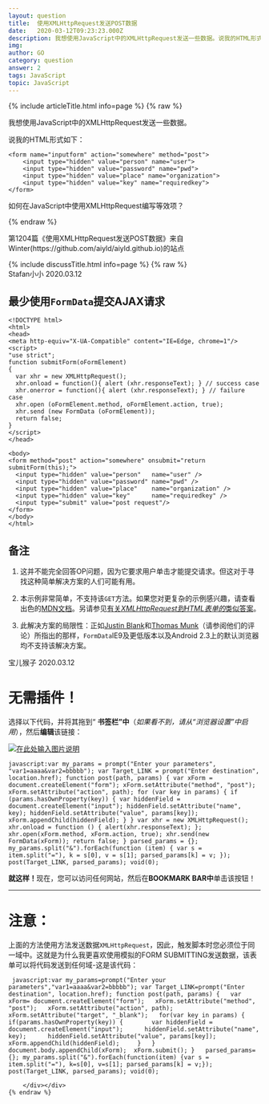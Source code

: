 ```yaml
---
layout: question
title:  使用XMLHttpRequest发送POST数据
date:   2020-03-12T09:23:23.000Z
description: 我想使用JavaScript中的XMLHttpRequest发送一些数据。说我的HTML形式如下：<form name="inputform" a...
img: 
author: GO
category: question
answer: 2
tags: JavaScript
topic: JavaScript
---
```

<div class="article-root">
  <div class="article">
    {% include articleTitle.html info=page %}
    {% raw %}
    <div class="article-content"><p><font style="vertical-align: inherit;"><font style="vertical-align: inherit;">我想使用JavaScript中的XMLHttpRequest发送一些数据。</font></font></p>

<p><font style="vertical-align: inherit;"><font style="vertical-align: inherit;">说我的HTML形式如下：</font></font></p>

<pre><code>&lt;form name="inputform" action="somewhere" method="post"&gt;<font></font>
    &lt;input type="hidden" value="person" name="user"&gt;<font></font>
    &lt;input type="hidden" value="password" name="pwd"&gt;<font></font>
    &lt;input type="hidden" value="place" name="organization"&gt;<font></font>
    &lt;input type="hidden" value="key" name="requiredkey"&gt;<font></font>
&lt;/form&gt;<font></font>
</code></pre>

<p><font style="vertical-align: inherit;"><font style="vertical-align: inherit;">如何在JavaScript中使用XMLHttpRequest编写等效项？</font></font></p></div>
    {% endraw %}
  </div>
  <p class="winter_mark">第1204篇《使用XMLHttpRequest发送POST数据》来自Winter(https://github.com/aiyld/aiyld.github.io)的站点</p>
  <div class="discuss-wrapper">
    {% include discussTitle.html info=page %}
    {% raw %}
    <div class="discuss-item">
        <div class="discuss-parent">
          <div class="discuss-meta">
            <span class="discuss-user">Stafan小小</span>
            <span class="discuss-time">2020.03.12</span>
          </div>
          <div class="discuss-comment"><h2><font style="vertical-align: inherit;"><font style="vertical-align: inherit;">最少使用</font></font><code>FormData</code><font style="vertical-align: inherit;"><font style="vertical-align: inherit;">提交AJAX请求</font></font></h2>

<pre><code>&lt;!DOCTYPE html&gt;<font></font>
&lt;html&gt;<font></font>
&lt;head&gt;<font></font>
&lt;meta http-equiv="X-UA-Compatible" content="IE=Edge, chrome=1"/&gt;<font></font>
&lt;script&gt;<font></font>
"use strict";<font></font>
function submitForm(oFormElement)<font></font>
{<font></font>
  var xhr = new XMLHttpRequest();<font></font>
  xhr.onload = function(){ alert (xhr.responseText); } // success case<font></font>
  xhr.onerror = function(){ alert (xhr.responseText); } // failure case<font></font>
  xhr.open (oFormElement.method, oFormElement.action, true);<font></font>
  xhr.send (new FormData (oFormElement));<font></font>
  return false;<font></font>
}<font></font>
&lt;/script&gt;<font></font>
&lt;/head&gt;<font></font>
<font></font>
&lt;body&gt;<font></font>
&lt;form method="post" action="somewhere" onsubmit="return submitForm(this);"&gt;<font></font>
  &lt;input type="hidden" value="person"   name="user" /&gt;<font></font>
  &lt;input type="hidden" value="password" name="pwd" /&gt;<font></font>
  &lt;input type="hidden" value="place"    name="organization" /&gt;<font></font>
  &lt;input type="hidden" value="key"      name="requiredkey" /&gt;<font></font>
  &lt;input type="submit" value="post request"/&gt;<font></font>
&lt;/form&gt;<font></font>
&lt;/body&gt;<font></font>
&lt;/html&gt;<font></font>
</code></pre>

<h2><font style="vertical-align: inherit;"><font style="vertical-align: inherit;">备注</font></font></h2>

<ol>
<li><p><font style="vertical-align: inherit;"><font style="vertical-align: inherit;">这并不能完全回答OP问题，因为它要求用户单击才能提交​​请求。</font><font style="vertical-align: inherit;">但这对于寻找这种简单解决方案的人们可能有用。  </font></font></p></li>
<li><p><font style="vertical-align: inherit;"><font style="vertical-align: inherit;">本示例非常简单，不支持该</font></font><code>GET</code><font style="vertical-align: inherit;"><font style="vertical-align: inherit;">方法。</font><font style="vertical-align: inherit;">如果您对更复杂的示例感兴趣，请查看出色的</font></font><a href="https://developer.mozilla.org/en-US/docs/Web/API/XMLHttpRequest/Using_XMLHttpRequest#Using_FormData_objects" rel="noreferrer"><font style="vertical-align: inherit;"><font style="vertical-align: inherit;">MDN文档</font></font></a><font style="vertical-align: inherit;"><font style="vertical-align: inherit;">。</font><font style="vertical-align: inherit;">另请参见</font></font><a href="https://stackoverflow.com/a/19836927/938111"><font style="vertical-align: inherit;"><font style="vertical-align: inherit;">有关</font></font><em><font style="vertical-align: inherit;"><font style="vertical-align: inherit;">XMLHttpRequest到HTML表单的</font></font></em></a><font style="vertical-align: inherit;"><a href="https://stackoverflow.com/a/19836927/938111"><font style="vertical-align: inherit;">类似答案</font></a><font style="vertical-align: inherit;">。</font></font></p></li>
<li><p><font style="vertical-align: inherit;"><font style="vertical-align: inherit;">此解决方案的局限性：正如</font></font><a href="https://stackoverflow.com/u/802500"><font style="vertical-align: inherit;"><font style="vertical-align: inherit;">Justin Blank</font></font></a><font style="vertical-align: inherit;"><font style="vertical-align: inherit;">和</font></font><a href="https://stackoverflow.com/u/1168754"><font style="vertical-align: inherit;"><font style="vertical-align: inherit;">Thomas Munk</font></font></a><font style="vertical-align: inherit;"><font style="vertical-align: inherit;">（请参阅他们的评论）</font><font style="vertical-align: inherit;">所指出的那样，</font></font><code>FormData</code><font style="vertical-align: inherit;"><font style="vertical-align: inherit;">IE9及更低版本以及Android 2.3上的默认浏览器均不支持</font><font style="vertical-align: inherit;">该解决方案</font><font style="vertical-align: inherit;">。</font></font></p></li>
</ol></div>
        </div></div><div class="discuss-item">
        <div class="discuss-parent">
          <div class="discuss-meta">
            <span class="discuss-user">宝儿猴子</span>
            <span class="discuss-time">2020.03.12</span>
          </div>
          <div class="discuss-comment"><h1><font style="vertical-align: inherit;"><font style="vertical-align: inherit;">无需插件！</font></font></h1>

<p><font style="vertical-align: inherit;"><font style="vertical-align: inherit;">选择以下代码，并将其拖到“ </font></font><strong><font style="vertical-align: inherit;"><font style="vertical-align: inherit;">书签栏”中</font></font></strong><font style="vertical-align: inherit;"><font style="vertical-align: inherit;">（</font></font><em><font style="vertical-align: inherit;"><font style="vertical-align: inherit;">如果看不到，请从“浏览器设置”中启用</font></font></em><font style="vertical-align: inherit;"><font style="vertical-align: inherit;">），然后</font></font><strong><font style="vertical-align: inherit;"><font style="vertical-align: inherit;">编辑</font></font></strong><font style="vertical-align: inherit;"><font style="vertical-align: inherit;">该链接：</font></font></p>

<p><a href="https://i.stack.imgur.com/tjilm.png" rel="nofollow noreferrer"><img src="https://i.stack.imgur.com/tjilm.png" alt="在此处输入图片说明"></a></p>

<pre><code>javascript:var my_params = prompt("Enter your parameters", "var1=aaaa&amp;var2=bbbbb"); var Target_LINK = prompt("Enter destination", location.href); function post(path, params) { var xForm = document.createElement("form"); xForm.setAttribute("method", "post"); xForm.setAttribute("action", path); for (var key in params) { if (params.hasOwnProperty(key)) { var hiddenField = document.createElement("input"); hiddenField.setAttribute("name", key); hiddenField.setAttribute("value", params[key]); xForm.appendChild(hiddenField); } } var xhr = new XMLHttpRequest(); xhr.onload = function () { alert(xhr.responseText); }; xhr.open(xForm.method, xForm.action, true); xhr.send(new FormData(xForm)); return false; } parsed_params = {}; my_params.split("&amp;").forEach(function (item) { var s = item.split("="), k = s[0], v = s[1]; parsed_params[k] = v; }); post(Target_LINK, parsed_params); void(0);
</code></pre>

<p><strong><font style="vertical-align: inherit;"><font style="vertical-align: inherit;">就这样！</font></font></strong><font style="vertical-align: inherit;"><font style="vertical-align: inherit;">现在，您可以访问任何网站，然后在</font></font><strong><font style="vertical-align: inherit;"><font style="vertical-align: inherit;">BOOKMARK BAR中</font></font></strong><font style="vertical-align: inherit;"><font style="vertical-align: inherit;">单击该按钮</font><font style="vertical-align: inherit;">！</font></font></p>

<hr>

<h1><font style="vertical-align: inherit;"><font style="vertical-align: inherit;">注意：</font></font></h1>

<p><font style="vertical-align: inherit;"><font style="vertical-align: inherit;">上面的方法使用方法发送数据</font></font><code>XMLHttpRequest</code><font style="vertical-align: inherit;"><font style="vertical-align: inherit;">，因此，触发脚本时您必须位于同一域中。</font><font style="vertical-align: inherit;">这就是为什么我更喜欢使用模拟的FORM SUBMITTING发送数据，该表单可以将代码发送到任何域-这是该代码：</font></font></p>

<pre><code> javascript:var my_params=prompt("Enter your parameters","var1=aaaa&amp;var2=bbbbb"); var Target_LINK=prompt("Enter destination", location.href); function post(path, params) {   var xForm= document.createElement("form");   xForm.setAttribute("method", "post");   xForm.setAttribute("action", path); xForm.setAttribute("target", "_blank");   for(var key in params) {   if(params.hasOwnProperty(key)) {        var hiddenField = document.createElement("input");      hiddenField.setAttribute("name", key);      hiddenField.setAttribute("value", params[key]);         xForm.appendChild(hiddenField);     }   }   document.body.appendChild(xForm);  xForm.submit(); }   parsed_params={}; my_params.split("&amp;").forEach(function(item) {var s = item.split("="), k=s[0], v=s[1]; parsed_params[k] = v;}); post(Target_LINK, parsed_params); void(0); 
</code></pre></div>
        </div></div>
    {% endraw %}
  </div>
<div>
